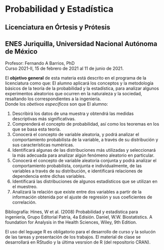 # Probabilidad y Estadística  
## Licenciatura en Órtesis y Prótesis  
## ENES Juriquilla, Universidad Nacional Autónoma de México  

Profesor: Fernando A Barrios, PhD  
Curso 2021-II, 15 de febrero de 2021 al 11 de junio de 2021.  

El **objetivo general** de esta materia está descrito en el programa de la licenciatura como que: El alumno aplicará los conceptos y la metodología básicos de la teoría de la probabilidad y la estadística, para analizar algunos experimentos aleatorios que ocurren en la naturaleza y la sociedad, resaltando los correspondientes a la ingeniería.  
Donde los *obetivos específicos* son que El alumno:    
1. Describirá los datos de una muestra y obtendrá las medidas descriptivas más significativas.  
2. Comprenderá el concepto de probabilidad, así como los teoremas en los que se basa esta teoría.  
3. Conocerá el concepto de variable aleatoria, y podrá analizar el comportamiento probabilista de la variable, a través de su distribución y sus características numéricas.  
4. Identificará algunas de las distribuciones más utilizadas y seleccionará la más adecuada para analizar algún fenómeno aleatorio en particular.  
5. Conocerá el concepto de variable aleatoria conjunta y podrá analizar el comportamiento probabilista, conjunta e individualmente, de las variables a través de su distribución, e identificará relaciones de dependencia entre dichas variables.  
6. Identificará las distribuciones de algunos estadísticos que se utilizan en el muestreo.  
7. Analizará la relación que existe entre dos variables a partir de la información obtenida por el ajuste de regresión y sus coeficientes de correlación.  

Bibliografía: 
Hines, W et al. (2008) Probabilidad y estadística para ingeniería, Grupo Editorial Patria, 4a Edisión.
Daniel, W.W. Biostatistics. A foundation for Analysis in the Health Sciences, Wiley, 9th Edition.

El uso del leguage R es obligatorio para el desarrollo de curso y la solucón de las tareas y presentación de los trabajos. El material de clase se desarrollará en RStudio y la última vesrsion de R (del repositorio CRAN).
